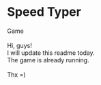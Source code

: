 # Speed Typer
Game
<br><br>
Hi, guys!<br>
I will update this readme today. <br>
The game is already running.<br><br>
Thx =)
